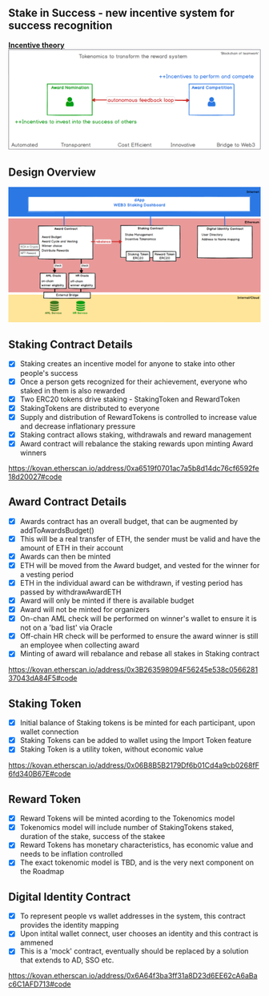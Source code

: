 ## Stake in Success - new incentive system for success recognition

**[Incentive theory](./Incentives.md)**
![](./assets/Tokenomics.png)

## Design Overview

![](./assets/Award%20Contract.png)

## Staking Contract Details

- [x] Staking creates an incentive model for anyone to stake into other people's success
- [x] Once a person gets recognized for their achievement, everyone who staked in them is also rewarded
- [x] Two ERC20 tokens drive staking - StakingToken and RewardToken
- [x] StakingTokens are distributed to everyone
- [x] Supply and distribution of RewardTokens is controlled to increase value and decrease inflationary pressure
- [x] Staking contract allows staking, withdrawals and reward management
- [x] Award contract will rebalance the staking rewards upon minting Award winners

https://kovan.etherscan.io/address/0xa6519f0701ac7a5b8d14dc76cf6592fe18d20027#code

## Award Contract Details

- [x] Awards contract has an overall budget, that can be augmented by addToAwardsBudget()
- [x] This will be a real transfer of ETH, the sender must be valid and have the amount of ETH in their account
- [x] Awards can then be minted
- [x] ETH will be moved from the Award budget, and vested for the winner for a vesting period
- [x] ETH in the individual award can be withdrawn, if vesting period has passed by withdrawAwardETH
- [x] Award will only be minted if there is available budget
- [x] Award will not be minted for organizers
- [x] On-chan AML check will be performed on winner's wallet to ensure it is not on a 'bad list' via Oracle
- [x] Off-chain HR check will be performed to ensure the award winner is still an employee when collecting award
- [x] Minting of award will rebalance and rebase all stakes in Staking contract

https://kovan.etherscan.io/address/0x3B263598094F56245e538c056628137043dA84F5#code

## Staking Token

- [x] Initial balance of Staking tokens is be minted for each participant, upon wallet connection
- [x] Staking Tokens can be added to wallet using the Import Token feature
- [x] Staking Token is a utility token, without economic value

https://kovan.etherscan.io/address/0x06B8B5B2179Df6b01Cd4a9cb0268fF6fd340B67E#code

## Reward Token

- [x] Reward Tokens will be minted acording to the Tokenomics model
- [x] Tokenomics model will include number of StakingTokens staked, duration of the stake, success of the stakee
- [x] Reward Tokens has monetary characteristics, has economic value and needs to be inflation controlled
- [x] The exact tokenomic model is TBD, and is the very next component on the Roadmap

## Digital Identity Contract

- [x] To represent people vs wallet addresses in the system, this contract provides the identity mapping
- [x] Upon intital wallet connect, user chooses an identity and this contract is ammened
- [x] This is a 'mock' contract, eventually should be replaced by a solution that extends to AD, SSO etc.

https://kovan.etherscan.io/address/0x6A64f3ba3ff31a8D23d6EE62cA6aBac6C1AFD713#code
